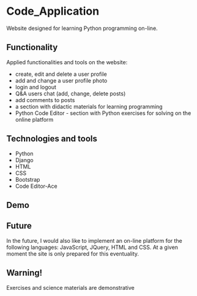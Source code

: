 # Code_Application 
Website designed for learning Python programming on-line.

## Functionality

Applied functionalities and tools on the website: 
- create, edit and delete a user profile 
- add and change a user profile photo
- login and logout
- Q&A users chat (add, change, delete posts)
- add comments to posts
- a section with didactic materials for learning programming
- Python Code Editor - section with Python exercises for solving on the online platform

## Technologies and tools
- Python
- Django
- HTML
- CSS
- Bootstrap
- Code Editor-Ace

## Demo

## Future

In the future, I would also like to implement an on-line platform for the following languages: JavaScript, JQuery, HTML and CSS. At a given moment the site is only prepared for this eventuality.

## Warning!
Exercises and science materials are demonstrative

